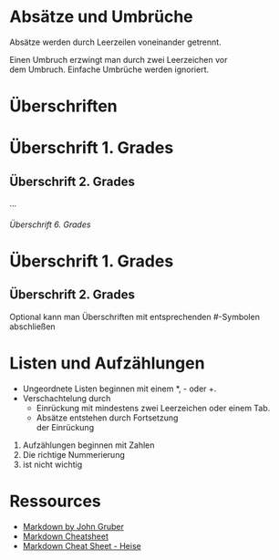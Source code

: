 # Absätze und Umbrüche  

Absätze werden durch
Leerzeilen voneinander
getrennt.


Einen Umbruch erzwingt man
durch zwei Leerzeichen
vor  
dem Umbruch. Einfache
Umbrüche
werden ignoriert.

# Überschriften
# Überschrift 1. Grades
## Überschrift 2. Grades ##
...
###### Überschrift 6. Grades
Überschrift 1. Grades
=====================
Überschrift 2. Grades
---------------------
Optional kann man Überschriften mit entsprechenden #-Symbolen abschließen

# Listen und Aufzählungen
* Ungeordnete Listen beginnen
mit einem *, - oder +.
* Verschachtelung durch
  * Einrückung mit mindestens
    zwei Leerzeichen oder
    einem Tab.
  * Absätze entstehen
    durch Fortsetzung  
    der Einrückung
1. Aufzählungen beginnen
   mit Zahlen
9. Die richtige Nummerierung
5. ist nicht wichtig

# Ressources
* [Markdown by John Gruber](https://daringfireball.net/projects/markdown/)
* [Markdown Cheatsheet](https://github.com/adam-p/markdown-here/wiki/Markdown-Cheatsheet#lists)
* [Markdown Cheat Sheet - Heise](https://www.heise.de/mac-and-i/downloads/65/1/1/6/7/1/0/3/Markdown-CheatSheet-Deutsch.pdf)
